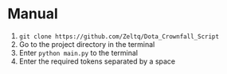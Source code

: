 # Manual
1. ```git clone https://github.com/Zeltq/Dota_Crownfall_Script```
2. Go to the project directory in the terminal
3. Enter ```python main.py``` to the terminal
4. Enter the required tokens separated by a space

